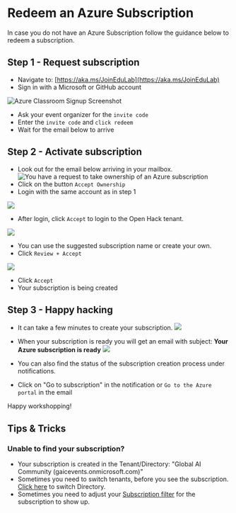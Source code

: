 # Redeem an Azure Subscription

In case you do not have an Azure Subscription follow the guidance below to redeem a subscription.


## Step 1 - Request subscription
- Navigate to: [https://aka.ms/JoinEduLab](https://aka.ms/JoinEduLab)
- Sign in with a Microsoft or GitHub account

![Azure Classroom Signup Screenshot](./public/azure-classroom/001.png)
- Ask your event organizer for the `invite code`
- Enter the `invite code` and `click redeem`
- Wait for the email below to arrive

## Step 2 - Activate subscription
- Look out for the email below arriving in your mailbox.
![You have a request to take ownership of an Azure subscription](./public/azure-classroom/002.png)
- Click on the button `Accept Ownership`
- Login with the same account as in step 1

![](./public/azure-classroom/003.png)
- After login, click `Accept` to login to the Open Hack tenant.

![](./public/azure-classroom/004.png)
- You can use the suggested subscription name or create your own.
- Click `Review + Accept`

![](./public/azure-classroom/005.png)
- Click `Accept`
- Your subscription is being created

## Step 3 - Happy hacking
- It can take a few minutes to create your subscription.
![](./public/azure-classroom/007.png)

- When your subscription is ready you will get an email with subject: **Your Azure subscription is ready**
![](./public/azure-classroom/006.png)

- You can also find the status of the subscription creation process under notifications.
- Click on "Go to subscription" in the notification or `Go to the Azure portal` in the email

Happy workshopping!

## Tips & Tricks

### Unable to find your subscription?
- Your subscription is created in the Tenant/Directory: "Global AI Community (gaicevents.onmicrosoft.com)"
- Sometimes you need to switch tenants, before you see the subscription. [Click here](https://portal.azure.com/#settings/directory) to switch Directory.
- Sometimes you need to adjust your [Subscription filter](https://portal.azure.com/#view/Microsoft_Azure_Billing/SubscriptionsBladeV2) for the subscription to show up.

